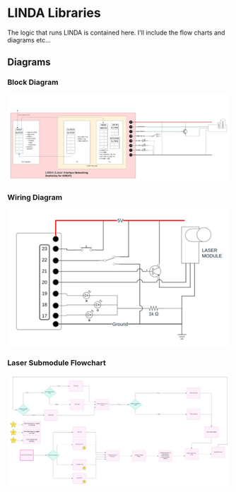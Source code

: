 # LINDA Libraries

The logic that runs LINDA is contained here. I'll include the flow charts and diagrams etc...

## Diagrams

### Block Diagram

![Linda Block Diagram](../doc/LINDA%20Block%20Diagram.jpeg)

### Wiring Diagram

![Linda Wiring Diagram](../doc/linda_wiring_diagram_nomodsplit.jpg)

### Laser Submodule Flowchart

![LINDA Laser Submodule Flowchart](../doc/LINDA%20Laser%20Flowchart.jpeg)
